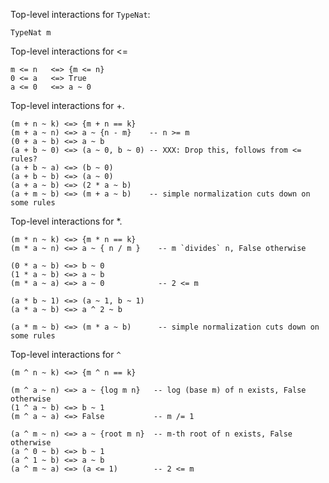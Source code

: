 
Top-level interactions for `TypeNat`:

```wiki
TypeNat m
```


Top-level interactions for \<=

```wiki
m <= n   <=> {m <= n}
0 <= a   <=> True
a <= 0   <=> a ~ 0
```


Top-level interactions for +.

```wiki
(m + n ~ k) <=> {m + n == k}
(m + a ~ n) <=> a ~ {n - m}    -- n >= m
(0 + a ~ b) <=> a ~ b
(a + b ~ 0) <=> (a ~ 0, b ~ 0) -- XXX: Drop this, follows from <= rules?
(a + b ~ a) <=> (b ~ 0)
(a + b ~ b) <=> (a ~ 0)
(a + a ~ b) <=> (2 * a ~ b)
(a + m ~ b) <=> (m + a ~ b)    -- simple normalization cuts down on some rules
```


Top-level interactions for \*.

```wiki
(m * n ~ k) <=> {m * n == k}
(m * a ~ n) <=> a ~ { n / m }    -- m `divides` n, False otherwise

(0 * a ~ b) <=> b ~ 0
(1 * a ~ b) <=> a ~ b
(m * a ~ a) <=> a ~ 0            -- 2 <= m

(a * b ~ 1) <=> (a ~ 1, b ~ 1)
(a * a ~ b) <=> a ^ 2 ~ b

(a * m ~ b) <=> (m * a ~ b)      -- simple normalization cuts down on some rules
```


Top-level interactions for `^`

```wiki
(m ^ n ~ k) <=> {m ^ n == k}

(m ^ a ~ n) <=> a ~ {log m n}   -- log (base m) of n exists, False otherwise
(1 ^ a ~ b) <=> b ~ 1
(m ^ a ~ a) <=> False           -- m /= 1

(a ^ m ~ n) <=> a ~ {root m n}  -- m-th root of n exists, False otherwise
(a ^ 0 ~ b) <=> b ~ 1
(a ^ 1 ~ b) <=> a ~ b
(a ^ m ~ a) <=> (a <= 1)        -- 2 <= m

```